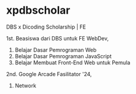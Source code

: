 # xpdbscholar
DBS x Dicoding Scholarship | FE <br>

1st. Beasiswa dari DBS untuk FE WebDev,<br>

1. Belajar Dasar Pemrograman Web
2. Belajar Dasar Pemrograman JavaScript
3. Belajar Membuat Front-End Web untuk Pemula

2nd. Google Arcade Fasilitator '24,<br>

1. Network
